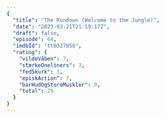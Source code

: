 ```yaml
---
{
  "title": "The Rundown (Welcome to the Jungle)",
  "date": "2023-03-21T21:19:17Z",
  "draft": false,
  "episode": 64,
  "imdbId": "tt0327850",
  "rating": {
    "vildeVåben": 7,
    "stærkeOneliners": 3,
    "fedSkurk": 3,
    "episkAction": 7,
    "barHudOgStoreMuskler": 9,
    "total": 29
  }
}
---
```


